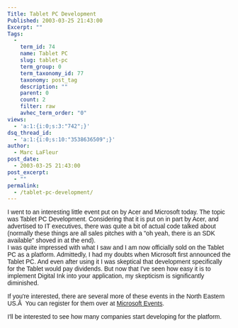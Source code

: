 ```yaml
---
Title: Tablet PC Development
Published: 2003-03-25 21:43:00
Excerpt: ""
Tags:
  - 
    term_id: 74
    name: Tablet PC
    slug: tablet-pc
    term_group: 0
    term_taxonomy_id: 77
    taxonomy: post_tag
    description: ""
    parent: 0
    count: 2
    filter: raw
    avhec_term_order: "0"
views:
  - 'a:1:{i:0;s:3:"742";}'
dsq_thread_id:
  - 'a:1:{i:0;s:10:"3538636509";}'
author:
  - Marc LaFleur
post_date:
  - 2003-03-25 21:43:00
post_excerpt:
  - ""
permalink:
  - /tablet-pc-development/
---
```

<p class="MsoNormal" style="margin: 0in 0in 0pt;"><span style="font-family: Arial; mso-bidi-font-weight: bold;">I went to an interesting little event put on by Acer and Microsoft today. The topic was Tablet PC Development. Considering that it is put on in part by Acer, and advertised to IT executives, there was quite a bit of actual code talked about (normally these things are all sales pitches with a "oh yeah, there is an SDK available" shoved in at the end). </span></p>
<span style="font-family: Arial; mso-bidi-font-weight: bold;">I was quite impressed with what I saw and I am now officially sold on the Tablet PC as a platform. Admittedly, I had my doubts when Microsoft first announced the Tablet PC. And even after using it I was skeptical that development specifically for the Tablet would pay dividends. But now that I've seen how easy it is to implement Digital Ink into your application, my skepticism is significantly diminished. </span>

<span style="font-family: Arial; mso-bidi-font-weight: bold;">If you're interested, there are several more of these events in the North Eastern US.<span style="mso-spacerun: yes;">Â  </span>You can register for them over at <a href="http://msevents.microsoft.com/isapi/events/usa/enu/search_results.asp?ES=1&amp;PID=-1&amp;KW=Tablet&amp;SPID=-1" target="_blank">Microsoft Events</a>.</span>

<span style="font-family: Arial; mso-bidi-font-weight: bold;">I'll be interested to see how many companies start developing for the platform. </span>